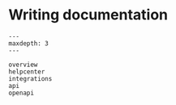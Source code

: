 # Writing documentation

```{toctree}
---
maxdepth: 3
---

overview
helpcenter
integrations
api
openapi
```
